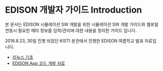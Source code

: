 EDISON 개발자 가이드 Introduction
=======

본 문서는 EDISON 시뮬레이션 SW 개발을 위한 시뮬레이션 SW 개발 가이드와 웹포털 연동시 필요한 메타 정보를 입력/관리에 대한 내용을 정리한 가이드 입니다. 


2016.8.23, 30일 진행 되었던 KISTI 본관에서 진행한 EDISON 여름학교 발표 자료입니다. 

 - [리눅스 기초](https://www.edison.re.kr/documents/23318/462301/EDISON_linux_dev.pdf/d0374697-f952-42a6-9c5d-f27be4f9ece2)
 - [EDISON App 코드 개발 자료](https://www.edison.re.kr/documents/23318/462301/EDISON_SW_dev.pdf/7658da66-bff1-4355-9a45-f1d69873bef9)


